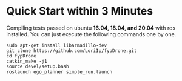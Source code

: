 # Quick Start within 3 Minutes 
Compiling tests passed on ubuntu **16.04, 18.04, and 20.04** with ros installed.
You can just execute the following commands one by one.

```
sudo apt-get install libarmadillo-dev
git clone https://github.com/LoriIp/fypDrone.git
cd fypDrone
catkin_make -j1
source devel/setup.bash
roslaunch ego_planner simple_run.launch
```
